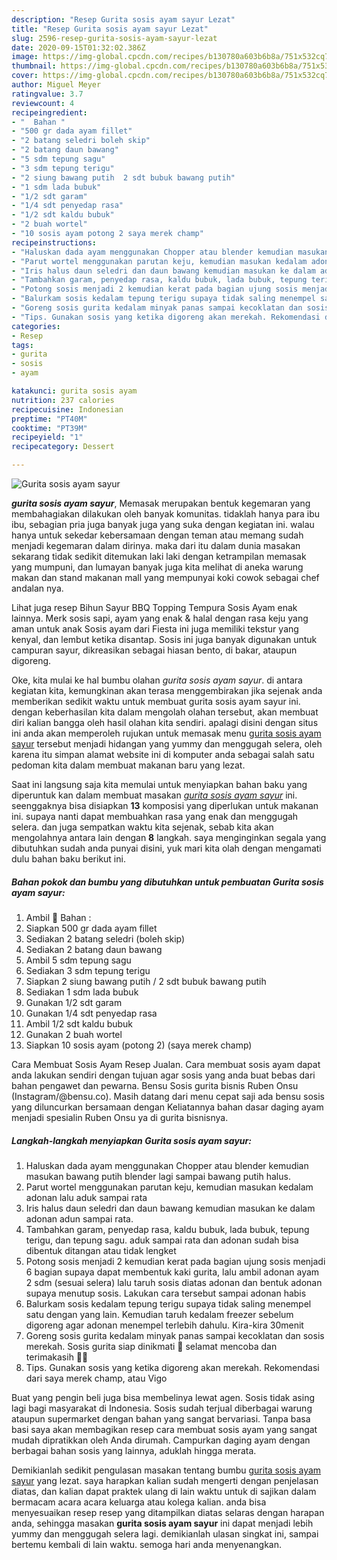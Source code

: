 ```yaml
---
description: "Resep Gurita sosis ayam sayur Lezat"
title: "Resep Gurita sosis ayam sayur Lezat"
slug: 2596-resep-gurita-sosis-ayam-sayur-lezat
date: 2020-09-15T01:32:02.386Z
image: https://img-global.cpcdn.com/recipes/b130780a603b6b8a/751x532cq70/gurita-sosis-ayam-sayur-foto-resep-utama.jpg
thumbnail: https://img-global.cpcdn.com/recipes/b130780a603b6b8a/751x532cq70/gurita-sosis-ayam-sayur-foto-resep-utama.jpg
cover: https://img-global.cpcdn.com/recipes/b130780a603b6b8a/751x532cq70/gurita-sosis-ayam-sayur-foto-resep-utama.jpg
author: Miguel Meyer
ratingvalue: 3.7
reviewcount: 4
recipeingredient:
- "  Bahan "
- "500 gr dada ayam fillet"
- "2 batang seledri boleh skip"
- "2 batang daun bawang"
- "5 sdm tepung sagu"
- "3 sdm tepung terigu"
- "2 siung bawang putih  2 sdt bubuk bawang putih"
- "1 sdm lada bubuk"
- "1/2 sdt garam"
- "1/4 sdt penyedap rasa"
- "1/2 sdt kaldu bubuk"
- "2 buah wortel"
- "10 sosis ayam potong 2 saya merek champ"
recipeinstructions:
- "Haluskan dada ayam menggunakan Chopper atau blender kemudian masukan bawang putih blender lagi sampai bawang putih halus."
- "Parut wortel menggunakan parutan keju, kemudian masukan kedalam adonan lalu aduk sampai rata"
- "Iris halus daun seledri dan daun bawang kemudian masukan ke dalam adonan adun sampai rata."
- "Tambahkan garam, penyedap rasa, kaldu bubuk, lada bubuk, tepung terigu, dan tepung sagu. aduk sampai rata dan adonan sudah bisa dibentuk ditangan atau tidak lengket"
- "Potong sosis menjadi 2 kemudian kerat pada bagian ujung sosis menjadi 6 bagian supaya dapat membentuk kaki gurita, lalu ambil adonan ayam 2 sdm (sesuai selera) lalu taruh sosis diatas adonan dan bentuk adonan supaya menutup sosis. Lakukan cara tersebut sampai adonan habis"
- "Balurkam sosis kedalam tepung terigu supaya tidak saling menempel satu dengan yang lain. Kemudian taruh kedalam freezer sebelum digoreng agar adonan menempel terlebih dahulu. Kira-kira 30menit"
- "Goreng sosis gurita kedalam minyak panas sampai kecoklatan dan sosis merekah. Sosis gurita siap dinikmati 🥳 selamat mencoba dan terimakasih 🌹👋"
- "Tips. Gunakan sosis yang ketika digoreng akan merekah. Rekomendasi dari saya merek champ, atau Vigo"
categories:
- Resep
tags:
- gurita
- sosis
- ayam

katakunci: gurita sosis ayam 
nutrition: 237 calories
recipecuisine: Indonesian
preptime: "PT40M"
cooktime: "PT39M"
recipeyield: "1"
recipecategory: Dessert

---
```



![Gurita sosis ayam sayur](https://img-global.cpcdn.com/recipes/b130780a603b6b8a/751x532cq70/gurita-sosis-ayam-sayur-foto-resep-utama.jpg)

<b><i>gurita sosis ayam sayur</i></b>, Memasak merupakan bentuk kegemaran yang membahagiakan dilakukan oleh banyak komunitas. tidaklah hanya para ibu ibu, sebagian pria juga banyak juga yang suka dengan kegiatan ini. walau hanya untuk sekedar kebersamaan dengan teman atau memang sudah menjadi kegemaran dalam dirinya. maka dari itu dalam dunia masakan sekarang tidak sedikit ditemukan laki laki dengan ketrampilan memasak yang mumpuni, dan lumayan banyak juga kita melihat di aneka warung makan dan stand makanan mall yang mempunyai koki cowok sebagai chef andalan nya.

Lihat juga resep Bihun Sayur BBQ Topping Tempura Sosis Ayam enak lainnya. Merk sosis sapi, ayam yang enak &amp; halal dengan rasa keju yang aman untuk anak Sosis ayam dari Fiesta ini juga memiliki tekstur yang kenyal, dan lembut ketika disantap. Sosis ini juga banyak digunakan untuk campuran sayur, dikreasikan sebagai hiasan bento, di bakar, ataupun digoreng.

Oke, kita mulai ke hal bumbu olahan <i>gurita sosis ayam sayur</i>. di antara kegiatan kita, kemungkinan akan terasa menggembirakan jika sejenak anda memberikan sedikit waktu untuk membuat gurita sosis ayam sayur ini. dengan keberhasilan kita dalam mengolah olahan tersebut, akan membuat diri kalian bangga oleh hasil olahan kita sendiri. apalagi disini dengan situs ini anda akan memperoleh rujukan untuk memasak menu <u>gurita sosis ayam sayur</u> tersebut menjadi hidangan yang yummy dan menggugah selera, oleh karena itu simpan alamat website ini di komputer anda sebagai salah satu pedoman kita dalam membuat makanan baru yang lezat.


Saat ini langsung saja kita memulai untuk menyiapkan bahan baku yang diperuntuk kan dalam membuat masakan <u><i>gurita sosis ayam sayur</i></u> ini. seenggaknya bisa disiapkan <b>13</b> komposisi yang diperlukan untuk makanan ini. supaya nanti dapat membuahkan rasa yang enak dan menggugah selera. dan juga sempatkan waktu kita sejenak, sebab kita akan mengolahnya antara lain dengan <b>8</b> langkah. saya menginginkan segala yang dibutuhkan sudah anda punyai disini, yuk mari kita olah dengan mengamati dulu bahan baku berikut ini.

<!--inarticleads1-->

##### Bahan pokok dan bumbu yang dibutuhkan untuk pembuatan Gurita sosis ayam sayur:

1. Ambil  🍂 Bahan :
1. Siapkan 500 gr dada ayam fillet
1. Sediakan 2 batang seledri (boleh skip)
1. Sediakan 2 batang daun bawang
1. Ambil 5 sdm tepung sagu
1. Sediakan 3 sdm tepung terigu
1. Siapkan 2 siung bawang putih / 2 sdt bubuk bawang putih
1. Sediakan 1 sdm lada bubuk
1. Gunakan 1/2 sdt garam
1. Gunakan 1/4 sdt penyedap rasa
1. Ambil 1/2 sdt kaldu bubuk
1. Gunakan 2 buah wortel
1. Siapkan 10 sosis ayam (potong 2) (saya merek champ)


Cara Membuat Sosis Ayam Resep Jualan. Cara membuat sosis ayam dapat anda lakukan sendiri dengan tujuan agar sosis yang anda buat bebas dari bahan pengawet dan pewarna. Bensu Sosis gurita bisnis Ruben Onsu (Instagram/@bensu.co). Masih datang dari menu cepat saji ada bensu sosis yang diluncurkan bersamaan dengan Keliatannya bahan dasar daging ayam menjadi spesialin Ruben Onsu ya di gurita bisnisnya. 

<!--inarticleads2-->

##### Langkah-langkah menyiapkan Gurita sosis ayam sayur:

1. Haluskan dada ayam menggunakan Chopper atau blender kemudian masukan bawang putih blender lagi sampai bawang putih halus.
1. Parut wortel menggunakan parutan keju, kemudian masukan kedalam adonan lalu aduk sampai rata
1. Iris halus daun seledri dan daun bawang kemudian masukan ke dalam adonan adun sampai rata.
1. Tambahkan garam, penyedap rasa, kaldu bubuk, lada bubuk, tepung terigu, dan tepung sagu. aduk sampai rata dan adonan sudah bisa dibentuk ditangan atau tidak lengket
1. Potong sosis menjadi 2 kemudian kerat pada bagian ujung sosis menjadi 6 bagian supaya dapat membentuk kaki gurita, lalu ambil adonan ayam 2 sdm (sesuai selera) lalu taruh sosis diatas adonan dan bentuk adonan supaya menutup sosis. Lakukan cara tersebut sampai adonan habis
1. Balurkam sosis kedalam tepung terigu supaya tidak saling menempel satu dengan yang lain. Kemudian taruh kedalam freezer sebelum digoreng agar adonan menempel terlebih dahulu. Kira-kira 30menit
1. Goreng sosis gurita kedalam minyak panas sampai kecoklatan dan sosis merekah. Sosis gurita siap dinikmati 🥳 selamat mencoba dan terimakasih 🌹👋
1. Tips. Gunakan sosis yang ketika digoreng akan merekah. Rekomendasi dari saya merek champ, atau Vigo


Buat yang pengin beli juga bisa membelinya lewat agen. Sosis tidak asing lagi bagi masyarakat di Indonesia. Sosis sudah terjual diberbagai warung ataupun supermarket dengan bahan yang sangat bervariasi. Tanpa basa basi saya akan membagikan resep cara membuat sosis ayam yang sangat mudah dipratikkan oleh Anda dirumah. Campurkan daging ayam dengan berbagai bahan sosis yang lainnya, aduklah hingga merata. 

Demikianlah sedikit pengulasan masakan tentang bumbu <u>gurita sosis ayam sayur</u> yang lezat. saya harapkan kalian sudah mengerti dengan penjelasan diatas, dan kalian dapat praktek ulang di lain waktu untuk di sajikan dalam bermacam acara acara keluarga atau kolega kalian. anda bisa menyesuaikan resep resep yang ditampilkan diatas selaras dengan harapan anda, sehingga masakan <b>gurita sosis ayam sayur</b> ini dapat menjadi lebih yummy dan menggugah selera lagi. demikianlah ulasan singkat ini, sampai bertemu kembali di lain waktu. semoga hari anda menyenangkan.
